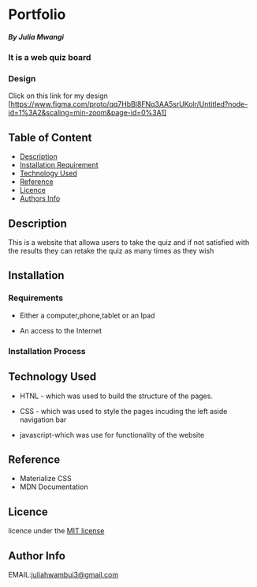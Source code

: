 # Portfolio

##### By Julia Mwangi
### It is a web quiz board

### Design
Click on this link for my design [https://www.figma.com/proto/qq7HbBl8FNq3AA5srUKolr/Untitled?node-id=1%3A2&scaling=min-zoom&page-id=0%3A1]

## Table of Content

+ [Description](#description)
+ [Installation Requirement](#Installation)
+ [Technology Used](#technology-used)
+ [Reference](#reference)
+ [Licence](#licence)
+ [Authors Info](#author-Info)

## Description
<p>This is  a website that allowa users to take the quiz and if not satisfied with the results they can retake 
the  quiz as many times as they wish</p>

## Installation

### Requirements

* Either a computer,phone,tablet or an Ipad

* An access to the Internet

### Installation Process

## Technology Used
* HTNL - which was used to build the structure of the pages.

* CSS - which was used to style the pages incuding the left aside navigation bar

* javascript-which was use for functionality of the website

## Reference
* Materialize CSS
* MDN Documentation

## Licence
licence under the [MIT license](LICENSE)

## Author Info
 EMAIL:juliahwambui3@gmail.com
